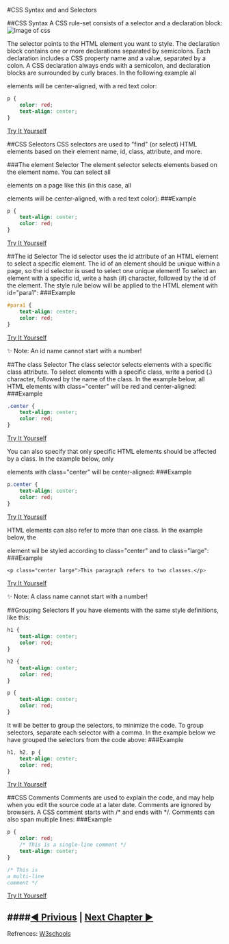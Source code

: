 #CSS Syntax and and Selectors

##CSS Syntax
A CSS rule-set consists of a selector and a declaration block:
![Image of css](http://www.w3schools.com/css/selector.gif)  

The selector points to the HTML element you want to style.
The declaration block contains one or more declarations separated by semicolons.
Each declaration includes a CSS property name and a value, separated by a colon.
A CSS declaration always ends with a semicolon, and declaration blocks are surrounded by curly braces.
In the following example all <p> elements will be center-aligned, with a red text color:
```css
p {
    color: red;
    text-align: center;
}
```
[Try It Yourself][simple css]

##CSS Selectors
CSS selectors are used to "find" (or select) HTML elements based on their element name, id, class, attribute, and more.

###The element Selector
The element selector selects elements based on the element name.
You can select all <p> elements on a page like this (in this case, all <p> elements will be center-aligned, with a red text color):
###Example
```css
p {
    text-align: center;
    color: red;
}
```
[Try It Yourself][simple css1]

##The id Selector
The id selector uses the id attribute of an HTML element to select a specific element.
The id of an element should be unique within a page, so the id selector is used to select one unique element!
To select an element with a specific id, write a hash (#) character, followed by the id of the element.
The style rule below will be applied to the HTML element with id="para1":
###Example
```css
#para1 {
    text-align: center;
    color: red;
}
```
[Try It Yourself][simple css2]

:sparkles: Note: An id name cannot start with a number!  

##The class Selector
The class selector selects elements with a specific class attribute.
To select elements with a specific class, write a period (.) character, followed by the name of the class.
In the example below, all HTML elements with class="center" will be red and center-aligned:
###Example
```css
.center {
    text-align: center;
    color: red;
}
```
[Try It Yourself][simple css3]

You can also specify that only specific HTML elements should be affected by a class.
In the example below, only <p> elements with class="center" will be center-aligned:
###Example
```css
p.center {
    text-align: center;
    color: red;
}
```
[Try It Yourself][simple css4]

HTML elements can also refer to more than one class.
In the example below, the <p> element wil be styled according to class="center" and to class="large":
###Example
```css
<p class="center large">This paragraph refers to two classes.</p>
```
[Try It Yourself][simple css5]

:sparkles: Note: A class name cannot start with a number!  

##Grouping Selectors
If you have elements with the same style definitions, like this:
```css
h1 {
    text-align: center;
    color: red;
}

h2 {
    text-align: center;
    color: red;
}

p {
    text-align: center;
    color: red;
}
```
It will be better to group the selectors, to minimize the code.
To group selectors, separate each selector with a comma.
In the example below we have grouped the selectors from the code above:
###Example
```css
h1, h2, p {
    text-align: center;
    color: red;
}
```
[Try It Yourself][simple css6]

##CSS Comments
Comments are used to explain the code, and may help when you edit the source code at a later date.
Comments are ignored by browsers.
A CSS comment starts with /* and ends with */. Comments can also span multiple lines:
###Example
```css
p {
    color: red;
    /* This is a single-line comment */
    text-align: center;
}

/* This is
a multi-line
comment */
```
[Try It Yourself][simple css7]

####[:arrow_backward: Privious](./CSS-Introduction.md) | [Next Chapter :arrow_forward:](./CSS-How-To.md)
---
Refrences: [W3schools]

[simple css]: http://jsbin.com/bevotu/embed?html,output
[simple css1]: http://jsbin.com/juqizo/embed?html,output
[simple css2]: http://jsbin.com/huxema/embed?html,output
[simple css3]: http://jsbin.com/sodete/embed?html,output
[simple css4]: http://jsbin.com/litufo/embed?html,output
[simple css5]: http://jsbin.com/ziliqo/embed?html,output
[simple css6]: http://jsbin.com/jiyojo/embed?html,output
[simple css7]: http://jsbin.com/gupurov/edit?html,output
[W3schools]: http://www.w3schools.com/css/css_syntax.asp
